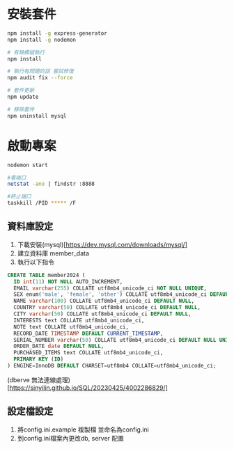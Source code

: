 
# 安裝套件

```bash
npm install -g express-generator
npm install -g nodemon

# 有缺模組執行
npm install

# 執行有問題的話 嘗試修復
npm audit fix --force

# 套件更新
npm update

# 移除套件
npm uninstall mysql
```

# 啟動專案

```bash
nodemon start
```

```bash
#看端口
netstat -ano | findstr :8888

#終止端口
taskkill /PID ***** /F
```

## 資料庫設定

1. 下載安裝(mysql)[https://dev.mysql.com/downloads/mysql/]
2. 建立資料庫 member_data
3. 執行以下指令

```sql
CREATE TABLE member2024 (
  ID int(11) NOT NULL AUTO_INCREMENT,
  EMAIL varchar(255) COLLATE utf8mb4_unicode_ci NOT NULL UNIQUE,
  SEX enum('male', 'female', 'other') COLLATE utf8mb4_unicode_ci DEFAULT NULL,
  NAME varchar(100) COLLATE utf8mb4_unicode_ci DEFAULT NULL,
  COUNTRY varchar(50) COLLATE utf8mb4_unicode_ci DEFAULT NULL,
  CITY varchar(50) COLLATE utf8mb4_unicode_ci DEFAULT NULL,
  INTERESTS text COLLATE utf8mb4_unicode_ci,
  NOTE text COLLATE utf8mb4_unicode_ci,
  RECORD_DATE TIMESTAMP DEFAULT CURRENT_TIMESTAMP,
  SERIAL_NUMBER varchar(50) COLLATE utf8mb4_unicode_ci DEFAULT NULL UNIQUE,
  ORDER_DATE date DEFAULT NULL,
  PURCHASED_ITEMS text COLLATE utf8mb4_unicode_ci,
  PRIMARY KEY (ID)
) ENGINE=InnoDB DEFAULT CHARSET=utf8mb4 COLLATE=utf8mb4_unicode_ci;
```

(dberve 無法連線處理)[https://sinyilin.github.io/SQL/20230425/4002286829/]

## 設定檔設定

1. 將config.ini.example 複製檔 並命名為config.ini
2. 到config.ini檔案內更改db, server 配置
